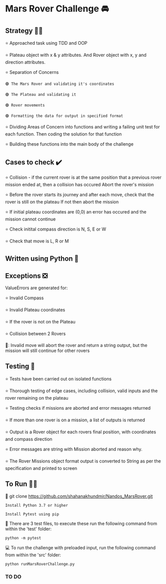 # Mars Rover Challenge :oncoming_automobile:

## Strategy 👷‍♀️
⭐ Approached task using TDD and OOP

⭐ Plateau object with x & y attributes. And Rover object with x, y and direction attributes.

⭐ Separation of Concerns

    🟣 The Mars Rover and validating it's coordinates
  
    🟣 The Plateau and validating it 
    
    🟣 Rover movements
  
    🟣 Formatting the data for output in specified format
    
⭐ Dividing Areas of Concern into functions and writing a failing unit test for each function. Then coding the solution for that function
   
⭐ Building these functions into the main body of the challenge
 

## Cases to check ✔️
:star: Collision - if the current rover is at the same position that a previous rover mission ended at, then a collision has occured
  Abort the rover's mission

:star: Before the rover starts its journey and after each move, check that the rover is still on the plateau
  If not then abort the mission

:star: If initial plateau coordinates are (0,0) an error has occured and the mission cannot continue

:star: Check initital compass direction is N, S, E or W

:star: Check that move is L, R or M 


## Written using Python 🐍

## Exceptions ❎
ValueErrors are generated for:

:star: Invalid Compass

:star: Invalid Plateau coordinates

:star: If the rover is not on the Plateau

:star: Collision between 2 Rovers

🌟: Invalid move will abort the rover and return a string output, but the mission will still continue for other rovers

## Testing 📑
:star: Tests have been carried out on isolated functions

:star: Thorough testing of edge cases, including collision, valid inputs and the rover remaining on the plateau

:star: Testing checks if missions are aborted and error messages returned

:star: If more than one rover is on a mission, a list of outputs is returned

:star: Output is a Rover object for each rovers final position, with coordinates and compass direction

:star: Error messages are string with Mission aborted and reason why. 

:star: The Rover Missions object format output is converted to String as per the specification and printed to screen


## To Run 🏃‍♂️

📁 git clone https://github.com/shahanakhundmir/Nandos_MarsRover.git

`Install Python 3.7 or higher`

`Install Pytest using pip`

🧪 There are 3 test files, to execute these run the following command from within the 'test' folder:

`python -m pytest`

:computer: To run the challenge with preloaded input, run the following command from within the 'src' folder:

`python runMarsRoverChallenge.py`

### TO DO



